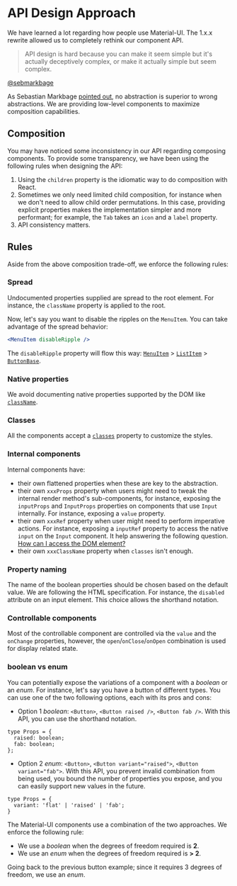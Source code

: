 # API Design Approach

We have learned a lot regarding how people use Material-UI.
The 1.x.x rewrite allowed us to completely rethink our component API.

> API design is hard because you can make it seem simple but it's actually deceptively complex, or make it actually simple but seem complex.

[@sebmarkbage](https://twitter.com/sebmarkbage/status/728433349337841665)

As Sebastian Markbage [pointed out](http://2014.jsconf.eu/speakers/sebastian-markbage-minimal-api-surface-area-learning-patterns-instead-of-frameworks.html), no abstraction is superior to wrong abstractions.
We are providing low-level components to maximize composition capabilities.

## Composition

You may have noticed some inconsistency in our API regarding composing components.
To provide some transparency, we have been using the following rules when designing the API:

1. Using the `children` property is the idiomatic way to do composition with React.
2. Sometimes we only need limited child composition, for instance when we don't need to allow child order permutations.
In this case, providing explicit properties makes the implementation simpler and more performant; for example, the `Tab` takes an `icon` and a `label` property.
3. API consistency matters.

## Rules

Aside from the above composition trade-off, we enforce the following rules:

### Spread

Undocumented properties supplied are spread to the root element.
For instance, the `className` property is applied to the root.

Now, let's say you want to disable the ripples on the `MenuItem`.
You can take advantage of the spread behavior:
```jsx
<MenuItem disableRipple />
```
The `disableRipple` property will flow this way: [`MenuItem`](/api/menu-item) > [`ListItem`](/api/list-item) > [`ButtonBase`](/api/button-base).

### Native properties

We avoid documenting native properties supported by the DOM like [`className`](/customization/overrides#overriding-with-class-names).

### Classes

All the components accept a [`classes`](/customization/overrides#overriding-with-classes) property to customize the styles.

### Internal components

Internal components have:
- their own flattened properties when these are key to the abstraction.
- their own `xxxProps` property when users might need to tweak the internal render method's sub-components,
for instance, exposing the `inputProps` and `InputProps` properties on components that use `Input` internally.
  For instance, exposing a `value` property.
- their own `xxxRef` property when user might need to perform imperative actions.
  For instance, exposing a `inputRef` property to access the native `input` on the `Input` component.
  It help answering the following question. [How can I access the DOM element?](/getting-started/frequently-asked-questions/#how-can-i-access-the-dom-element-)
- their own `xxxClassName` property when `classes` isn't enough.

### Property naming

The name of the boolean properties should be chosen based on the default value. We are following the HTML specification.
For instance, the `disabled` attribute on an input element. This choice allows the shorthand notation.

### Controllable components

Most of the controllable component are controlled via the `value` and the `onChange` properties,
however, the `open`/`onClose`/`onOpen` combination is used for display related state.

### boolean vs enum

You can potentially expose the variations of a component with a *boolean* or an *enum*.
For instance, let's say you have a button of different types.
You can use one of the two following options, each with its pros and cons:
- Option 1 *boolean*: `<Button>`, `<Button raised />`, `<Button fab />`.
  With this API, you can use the shorthand notation.

```tsx
type Props = {
  raised: boolean;
  fab: boolean;
};
```

- Option 2 *enum*: `<Button>`, `<Button variant="raised">`, `<Button variant="fab">`.
  With this API, you prevent invalid combination from being used, you bound the number of properties you expose, and you can easily support new values in the future.

```tsx
type Props = {
  variant: 'flat' | 'raised' | 'fab';
}
```

The Material-UI components use a combination of the two approaches.
We enforce the following rule:
- We use a *boolean* when the degrees of freedom required is **2**.
- We use an *enum* when the degrees of freedom required is **> 2**.

Going back to the previous button example; since it requires 3 degrees of freedom, we use an *enum*.
